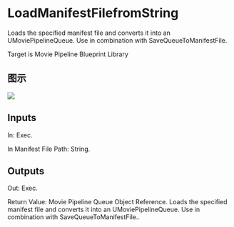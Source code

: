 # LoadManifestFilefromString

Loads the specified manifest file and converts it into an UMoviePipelineQueue. Use in combination with SaveQueueToManifestFile.

Target is Movie Pipeline Blueprint Library

## 图示

![]($-20221218-20092747.png)

## Inputs

In: Exec.

In Manifest File Path: String.  

## Outputs

Out: Exec.

Return Value: Movie Pipeline Queue Object Reference. Loads the specified manifest file and converts it into an UMoviePipelineQueue. Use in combination with SaveQueueToManifestFile..

